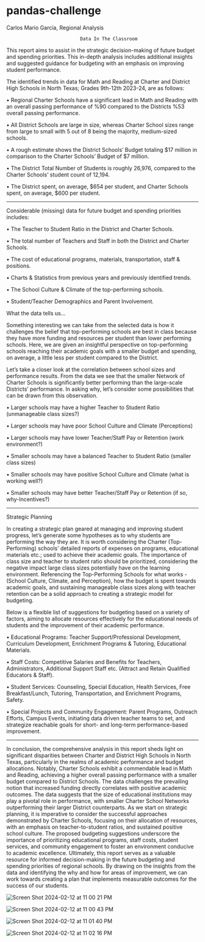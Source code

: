 # pandas-challenge

Carlos Mario Garcia, 
Regional Analysis 
 

			                   Data In The Classroom 

  This report aims to assist in the strategic decision-making of future budget and spending priorities. This in-depth analysis includes additional insights and suggested guidance for budgeting with an emphasis on improving student performance. 

The identified trends in data for Math and Reading at Charter and District High Schools in North Texas; Grades 9th-12th 2023-24, are as follows: 

•	Regional Charter Schools have a significant lead in Math and Reading with an overall passing performance of %90 compared to the Districts %53 overall passing performance.

•	All District Schools are large in size, whereas Charter School sizes range from large to small with 5 out of 8 being the majority, medium-sized schools.

•	A rough estimate shows the District Schools’ Budget totaling $17 million in comparison to the Charter Schools’ Budget of $7 million.

•	The District Total Number of Students is roughly 26,976, compared to the Charter Schools’ student count of 12,194. 

•	The District spent, on average, $654 per student, and Charter Schools spent, on average, $600 per student.

*************

Considerable (missing) data for future budget and spending priorities includes:

•	The Teacher to Student Ratio in the District and Charter Schools.

•	The total number of Teachers and Staff in both the District and Charter Schools. 

•	The cost of educational programs, materials, transportation, staff & positions.  

•	Charts & Statistics from previous years and previously identified trends.

•	The School Culture & Climate of the top-performing schools.

•	Student/Teacher Demographics and Parent Involvement.   




What the data tells us…

Something interesting we can take from the selected data is how it challenges the belief that top-performing schools are best in class because they have more funding and resources per student than lower performing schools. Here, we are given an insightful perspective on top-performing schools reaching their academic goals with a smaller budget and spending, on average, a little less per student compared to the District. 

Let’s take a closer look at the correlation between school sizes and performance results. 
From the data we see that the smaller Network of Charter Schools is significantly better performing than the large-scale Districts’ performance. In asking why, let’s consider some possibilities that can be drawn from this observation.

•	Larger schools may have a higher Teacher to Student Ratio (unmanageable class sizes?)

•	Larger schools may have poor School Culture and Climate (Perceptions)

•	Larger schools may have lower Teacher/Staff Pay or Retention (work environment?)

•	Smaller schools may have a balanced Teacher to Student Ratio (smaller class sizes)

•	Smaller schools may have positive School Culture and Climate (what is working well?)

•	Smaller schools may have better Teacher/Staff Pay or Retention (if so, why-Incentives?) 



*****************
Strategic Planning

In creating a strategic plan geared at managing and improving student progress, let’s generate some hypotheses as to why students are performing the way they are. It is worth considering the Charter (Top-Performing) schools’ detailed reports of expenses on programs, educational materials etc.; used to achieve their academic goals. The importance of class size and teacher to student ratio should be prioritized, considering the negative impact large class sizes potentially have on the learning environment. 
Referencing the Top-Performing Schools for what works - (School Culture, Climate, and Perception), how the budget is spent towards academic goals, and sustaining manageable class sizes along with teacher retention can be a solid approach to creating a strategic model for budgeting. 






  Below is a flexible list of suggestions for budgeting based on a variety of factors, aiming to allocate resources effectively for the educational needs of students and the improvement of their academic performance.  

•	Educational Programs: Teacher Support/Professional Development, Curriculum Development, Enrichment Programs & Tutoring, Educational Materials.

•	Staff Costs: Competitive Salaries and Benefits for Teachers, Administrators, Additional Support Staff etc. (Attract and Retain Qualified Educators & Staff).

•	Student Services: Counseling, Special Education, Health Services, Free Breakfast/Lunch, Tutoring, Transportation, and Enrichment Programs, Safety.

•	Special Projects and Community Engagement: Parent Programs, Outreach Efforts, Campus Events, initiating data driven teacher teams to set, and strategize reachable goals for short- and long-term performance-based improvement. 



***************
In conclusion, the comprehensive analysis in this report sheds light on significant disparities between Charter and District High Schools in North Texas, particularly in the realms of academic performance and budget allocations. Notably, Charter Schools exhibit a commendable lead in Math and Reading, achieving a higher overall passing performance with a smaller budget compared to District Schools. The data challenges the prevailing notion that increased funding directly correlates with positive academic outcomes. The data suggests that the size of educational institutions may play a pivotal role in performance, with smaller Charter School Networks outperforming their larger District counterparts. 
	As we start on strategic planning, it is imperative to consider the successful approaches demonstrated by Charter Schools, focusing on their allocation of resources, with an emphasis on teacher-to-student ratios, and sustained positive school culture. The proposed budgeting suggestions underscore the importance of prioritizing educational programs, staff costs, student services, and community engagement to foster an environment conducive to academic excellence. 
	Ultimately, this report serves as a valuable resource for informed decision-making in the future budgeting and spending priorities of regional schools. By drawing on the insights from the data and identifying the why and how for areas of improvement, we can work towards creating a plan that implements measurable outcomes for the success of our students. 
	
![Screen Shot 2024-02-12 at 11 00 21 PM](https://github.com/CMGarxia/pandas-challenge/assets/152096353/cd0662ff-477e-458d-ad9a-406915286896)

![Screen Shot 2024-02-12 at 11 00 43 PM](https://github.com/CMGarxia/pandas-challenge/assets/152096353/6856e5b3-c64c-45ff-aa86-eb3b8d98bf92)

![Screen Shot 2024-02-12 at 11 01 40 PM](https://github.com/CMGarxia/pandas-challenge/assets/152096353/9e742ecf-88b2-4f0c-a2a1-18602fd454a4)

![Screen Shot 2024-02-12 at 11 02 16 PM](https://github.com/CMGarxia/pandas-challenge/assets/152096353/ffd5cd95-7bd2-4aba-99f4-2cf1bb1b7c51)
